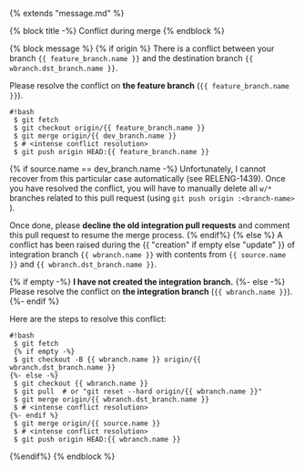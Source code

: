 {% extends "message.md" %}

{% block title -%}
Conflict during merge
{% endblock %}

{% block message %}
{% if origin %}
There is a conflict between your branch `{{ feature_branch.name }}` and the
destination branch `{{ wbranch.dst_branch.name }}`.

Please resolve the conflict on **the feature branch** (`{{ feature_branch.name }}`).

```
#!bash
 $ git fetch
 $ git checkout origin/{{ feature_branch.name }}
 $ git merge origin/{{ dev_branch.name }}
 $ # <intense conflict resolution>
 $ git push origin HEAD:{{ feature_branch.name }}
```

{% if source.name == dev_branch.name -%}
Unfortunately, I cannot recover from this particular case automatically (see
RELENG-1439). Once you have resolved the conflict, you will have to manually
delete all `w/*` branches related to this pull request
(using `git push origin :<branch-name> `).

Once done, please **decline the old integration pull requests** and comment
this pull request to resume the merge process.
{% endif%}
{% else %}
A conflict has been raised during the {{ "creation" if empty else "update" }} of
integration branch `{{ wbranch.name }}` with contents from `{{ source.name }}`
and `{{ wbranch.dst_branch.name }}`.

{% if empty -%}
**I have not created the integration branch.**
{%- else -%}
Please resolve the conflict on **the integration branch** (`{{ wbranch.name }}`).
{%- endif %}


Here are the steps to resolve this conflict:

```
#!bash
 $ git fetch
 {% if empty -%}
 $ git checkout -B {{ wbranch.name }} origin/{{ wbranch.dst_branch.name }}
{%- else -%}
 $ git checkout {{ wbranch.name }}
 $ git pull  # or "git reset --hard origin/{{ wbranch.name }}"
 $ git merge origin/{{ wbranch.dst_branch.name }}
 $ # <intense conflict resolution>
{%- endif %}
 $ git merge origin/{{ source.name }}
 $ # <intense conflict resolution>
 $ git push origin HEAD:{{ wbranch.name }}
```
{%endif%}
{% endblock %}
